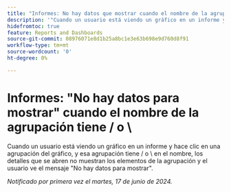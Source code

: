 ```yaml
---
title: "Informes: No hay datos que mostrar cuando el nombre de la agrupación tiene una barra diagonal o inversa"
description: '"Cuando un usuario está viendo un gráfico en un informe y hace clic en una agrupación del gráfico, y esa agrupación tiene una barra diagonal o inversa en el nombre, los detalles que se abren no muestran los elementos de la agrupación y el usuario ve el mensaje No hay datos para mostrar".'
hidefromtoc: true
feature: Reports and Dashboards
source-git-commit: 08976071e8d1b25a8bc1e3e63b698e9d760d8f91
workflow-type: tm+mt
source-wordcount: '0'
ht-degree: 0%

---
```



# Informes: &quot;No hay datos para mostrar&quot; cuando el nombre de la agrupación tiene / o \

Cuando un usuario está viendo un gráfico en un informe y hace clic en una agrupación del gráfico, y esa agrupación tiene / o \ en el nombre, los detalles que se abren no muestran los elementos de la agrupación y el usuario ve el mensaje &quot;No hay datos para mostrar&quot;.

_Notificado por primera vez el martes, 17 de junio de 2024._
